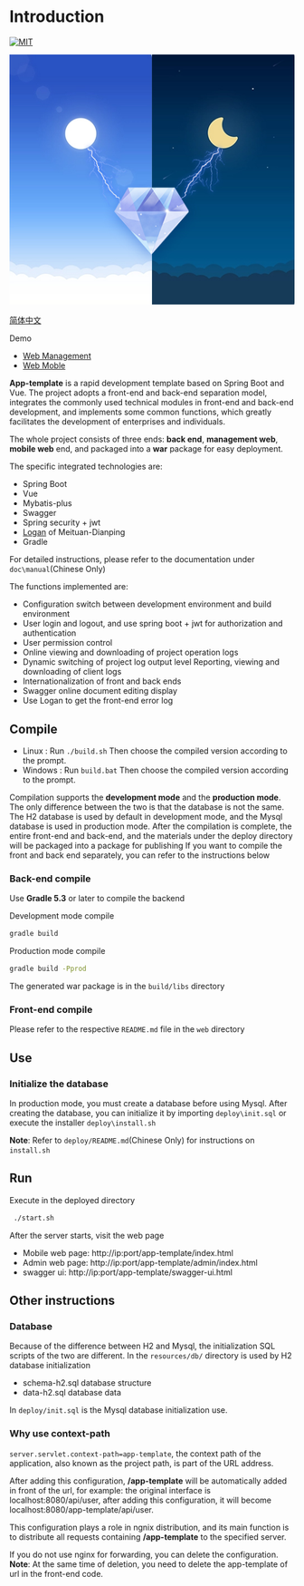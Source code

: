 
# Introduction

[![MIT](https://img.shields.io/dub/l/vibe-d.svg?style=flat-square)](http://opensource.org/licenses/MIT)

![poster](./poster.jpg)

[简体中文](./README.md)

Demo

* [Web Management](http://47.105.79.88:8090/app-template/admin/index.html)
* [Web Moble](http://47.105.79.88:8090/app-template/index.html)

**App-template** is a rapid development template based on Spring Boot and Vue.
The project adopts a front-end and back-end separation model, integrates the
commonly used technical modules in front-end and back-end development,
and implements some common functions, which greatly facilitates the development
of enterprises and individuals.

The whole project consists of three ends: **back end**, **management web**,
**mobile web** end, and packaged into a **war** package for easy deployment.

The specific integrated technologies are:
* Spring Boot
* Vue
* Mybatis-plus
* Swagger
* Spring security + jwt
* [Logan](https://github.com/Meituan-Dianping/Logan) of Meituan-Dianping
* Gradle

For detailed instructions, please refer to the documentation under `doc\manual`(Chinese Only)

The functions implemented are:
* Configuration switch between development environment and build environment
* User login and logout, and use spring boot + jwt for authorization and authentication
* User permission control
* Online viewing and downloading of project operation logs
* Dynamic switching of project log output level Reporting, viewing and downloading of client logs
* Internationalization of front and back ends
* Swagger online document editing display
* Use Logan to get the front-end error log

## Compile

* Linux : Run `./build.sh` Then choose the compiled version according to the prompt.
* Windows : Run `build.bat` Then choose the compiled version according to the prompt.

Compilation supports the **development mode** and the **production mode**.
The only difference between the two is that the database is not the same.
The H2 database is used by default in development mode, and the Mysql database
is used in production mode. After the compilation is complete,
the entire front-end and back-end, and the materials under the deploy directory
 will be packaged into a package for publishing If you want to compile the
 front and back end separately, you can refer to the instructions below

### Back-end compile

Use **Gradle 5.3** or later to compile the backend

Development mode compile

```sh
gradle build
```

Production mode compile

```sh
gradle build -Pprod
```

The generated war package is in the `build/libs` directory

### Front-end compile

Please refer to the respective `README.md` file in the `web` directory

## Use

### Initialize the database

In production mode, you must create a database before using Mysql.
After creating the database, you can initialize it by importing `deploy\init.sql`
or execute the installer `deploy\install.sh`

**Note**: Refer to `deploy/README.md`(Chinese Only) for instructions on `install.sh`

## Run

Execute in the deployed directory

```sh
 ./start.sh
```

After the server starts, visit the web page

* Mobile web page: http://ip:port/app-template/index.html
* Admin web page: http://ip:port/app-template/admin/index.html
* swagger ui: http://ip:port/app-template/swagger-ui.html

## Other instructions

### Database

Because of the difference between H2 and Mysql, the initialization SQL
scripts of the two are different.
In the `resources/db/` directory is used by H2 database initialization
* schema-h2.sql database structure
* data-h2.sql database data

In `deploy/init.sql` is the Mysql database initialization use.

### Why use context-path

`server.servlet.context-path=app-template`, the context path of the application,
also known as the project path, is part of the URL address.

After adding this configuration, **/app-template** will be automatically added
in front of the url, for example:
the original interface is localhost:8080/api/user, after adding this
configuration, it will become localhost:8080/app-template/api/user.

This configuration plays a role in ngnix distribution, and its main function is
to distribute all requests containing **/app-template** to the specified server.

If you do not use nginx for forwarding, you can delete the configuration.
**Note**: At the same time of deletion, you need to delete the app-template of
url in the front-end code.
